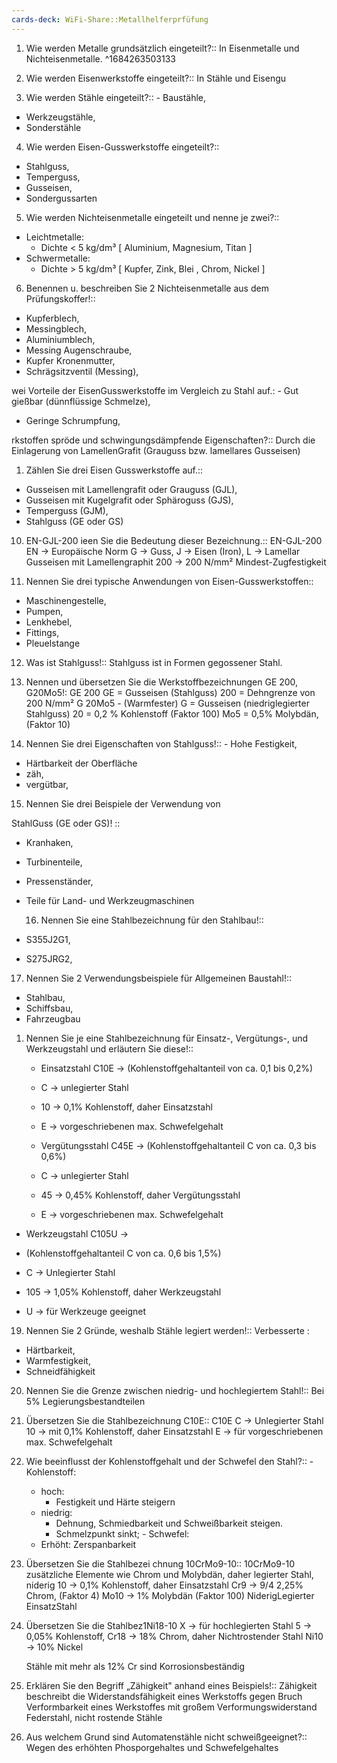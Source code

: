 ```yaml
---
cards-deck: WiFi-Share::Metallhelferprfüfung
---
```


1. Wie werden Metalle grundsätzlich eingeteilt?:: In Eisenmetalle und Nichteisenmetalle.
^1684263503133

2. Wie werden Eisenwerkstoffe eingeteilt?:: In Stähle und Eisengu

3. Wie werden Stähle eingeteilt?:: - Baustähle,
- Werkzeugstähle,
- Sonderstähle
4. Wie werden Eisen-Gusswerkstoffe eingeteilt?:: 
- Stahlguss,
- Temperguss,
- Gusseisen,
- Sondergussarten

5. Wie werden Nichteisenmetalle eingeteilt und nenne je zwei?:: 
- Leichtmetalle:
	- Dichte < 5 kg/dm³ [ Aluminium, Magnesium, Titan ]
- Schwermetalle:
	- Dichte > 5 kg/dm³ [ Kupfer, Zink, Blei , Chrom, Nickel ]

6. Benennen u. beschreiben Sie 2 Nichteisenmetalle aus dem Prüfungskoffer!:: 
- Kupferblech,
- Messingblech,
- Aluminiumblech,
- Messing Augenschraube,
- Kupfer Kronenmutter,
- Schrägsitzventil (Messing),

wei Vorteile der EisenGusswerkstoffe im Vergleich zu Stahl auf.: - Gut gießbar (dünnflüssige Schmelze),
- Geringe Schrumpfung,


rkstoffen spröde und schwingungsdämpfende Eigenschaften?:: Durch die Einlagerung von LamellenGrafit
(Grauguss bzw. lamellares Gusseisen)

1. Zählen Sie drei Eisen Gusswerkstoffe auf.::
 - Gusseisen mit Lamellengrafit oder Grauguss (GJL),
- Gusseisen mit Kugelgrafit oder Sphäroguss (GJS),
- Temperguss (GJM),
- Stahlguss (GE oder GS)

10. EN-GJL-200 ieen Sie die Bedeutung dieser Bezeichnung.::
EN-GJL-200
EN -> Europäische Norm
G -> Guss,
J -> Eisen (Iron),
L -> Lamellar Gusseisen mit Lamellengraphit
200 -> 200 N/mm² Mindest-Zugfestigkeit

11. Nennen Sie drei typische Anwendungen
von Eisen-Gusswerkstoffen::
- Maschinengestelle,
- Pumpen,
- Lenkhebel,
- Fittings,
- Pleuelstange

12. Was ist Stahlguss!:: Stahlguss ist in Formen gegossener Stahl.


13. Nennen und übersetzen Sie die Werkstoffbezeichnungen GE 200,
G20Mo5!: GE 200
GE = Gusseisen (Stahlguss)
200 = Dehngrenze von 200 N/mm²
G 20Mo5 - (Warmfester)
G = Gusseisen (niedriglegierter Stahlguss)
20 = 0,2 % Kohlenstoff (Faktor 100)
Mo5 = 0,5% Molybdän, (Faktor 10)


14. Nennen Sie drei Eigenschaften von Stahlguss!:: - Hohe Festigkeit,

- Härtbarkeit der Oberfläche
- zäh,
- vergütbar,

15. Nennen Sie drei Beispiele der Verwendung von

StahlGuss (GE oder GS)! :: 
- Kranhaken,
- Turbinenteile,
- Pressenständer,
- Teile für Land- und Werkzeugmaschinen
  
  16. Nennen Sie eine Stahlbezeichnung für den Stahlbau!:: 
- S355J2G1,
- S275JRG2,


17. Nennen Sie 2 Verwendungsbeispiele für Allgemeinen Baustahl!:: 
- Stahlbau,
- Schiffsbau,
- Fahrzeugbau


1. Nennen Sie je eine Stahlbezeichnung für Einsatz-, Vergütungs-, und Werkzeugstahl und erläutern Sie diese!::
    - Einsatzstahl C10E -> (Kohlenstoffgehaltanteil von ca. 0,1 bis 0,2%)
    - C -> unlegierter Stahl
    -  10 -> 0,1% Kohlenstoff, daher Einsatzstahl
    - E -> vorgeschriebenen max. Schwefelgehalt
	
    - Vergütungsstahl C45E -> (Kohlenstoffgehaltanteil C von ca. 0,3 bis 0,6%)
    - C -> unlegierter Stahl
    - 45 -> 0,45% Kohlenstoff, daher Vergütungsstahl
    - E -> vorgeschriebenen max. Schwefelgehalt
	
- Werkzeugstahl C105U ->
- (Kohlenstoffgehaltanteil C von ca. 0,6 bis 1,5%)
- C -> Unlegierter Stahl

- 105 -> 1,05% Kohlenstoff, daher Werkzeugstahl
- U -> für Werkzeuge geeignet

19. Nennen Sie 2 Gründe, weshalb Stähle legiert werden!::
     Verbesserte :
 - Härtbarkeit,
 - Warmfestigkeit,
 - Schneidfähigkeit

20. Nennen Sie die Grenze zwischen niedrig- und hochlegiertem Stahl!:: Bei 5% Legierungsbestandteilen


21. Übersetzen Sie die Stahlbezeichnung C10E:: C10E
C -> Unlegierter Stahl
10 -> mit 0,1% Kohlenstoff, daher Einsatzstahl
E -> für vorgeschriebenen max. Schwefelgehalt

   22. Wie beeinflusst der Kohlenstoffgehalt und der Schwefel den Stahl?:: 
    - Kohlenstoff:
        - hoch: 
            - Festigkeit und Härte steigern
        - niedrig:
            - Dehnung, Schmiedbarkeit und Schweißbarkeit steigen.
            - Schmelzpunkt sinkt;
    - Schwefel:
        - Erhöht: Zerspanbarkeit

23. Übersetzen Sie die Stahlbezei
chnung 10CrMo9-10:: 10CrMo9-10
zusätzliche Elemente wie Chrom und Molybdän, daher legierter Stahl, niderig
10 -> 0,1% Kohlenstoff, daher Einsatzstahl
Cr9 -> 9/4 2,25% Chrom, (Faktor 4)
Mo10 -> 1% Molybdän (Faktor 100)
NiderigLegierter EinsatzStahl

24. Übersetzen Sie die Stahlbez1Ni18-10
    X -> für hochlegierten Stahl
    5 -> 0,05% Kohlenstoff,
    Cr18 -> 18% Chrom, daher Nichtrostender Stahl
    Ni10 -> 10% Nickel
	
    Stähle mit mehr als 12% Cr sind Korrosionsbeständig

25. Erklären Sie den Begriff „Zähigkeit" anhand eines Beispiels!:: Zähigkeit beschreibt die Widerstandsfähigkeit eines Werkstoffs gegen Bruch Verformbarkeit eines Werkstoffes mit großem Verformungswiderstand Federstahl, nicht 
rostende Stähle

26. Aus welchem Grund sind Automatenstähle nicht schweißgeeignet?:: Wegen des erhöhten Phosporgehaltes und Schwefelgehaltes
